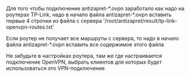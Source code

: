 Для того чтобы подключение antizapret-\*.ovpn заработало как надо на роутерах TP-Link, надо в начало файла antizapret-\*.ovpn вставить первые 4 строчки из файла с сервера '/root/antizapret/result/tp-link-openvpn-routes.txt'

Если роутер не получает все маршруты с сервера, то надо в начало файла antizapret-\*.ovpn вставить все содержимое этого файла

Не забудьте в настройках роутера, там же где настраивается подключение OpenVPN, выбрать клиентов для которых будет использоваться это VPN-подключение 